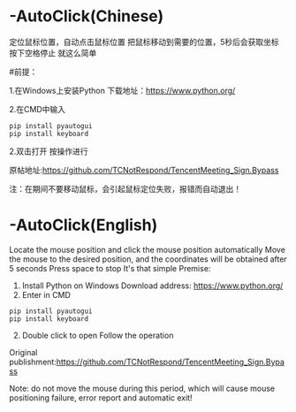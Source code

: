 # -AutoClick(Chinese)
定位鼠标位置，自动点击鼠标位置
把鼠标移动到需要的位置，5秒后会获取坐标
按下空格停止
就这么简单

#前提：

1.在Windows上安装Python
下载地址：https://www.python.org/

2.在CMD中输入
```
pip install pyautogui
pip install keyboard
```
2.双击打开
按操作进行

原帖地址:https://github.com/TCNotRespond/TencentMeeting_Sign.Bypass

注：在期间不要移动鼠标，会引起鼠标定位失败，报错而自动退出！


# -AutoClick(English)
Locate the mouse position and click the mouse position automatically
Move the mouse to the desired position, and the coordinates will be obtained after 5 seconds
Press space to stop
It's that simple
Premise:
1. Install Python on Windows
Download address: https://www.python.org/
2. Enter in CMD
```
pip install pyautogui
pip install keyboard
```
2. Double click to open
Follow the operation


Original publishment:https://github.com/TCNotRespond/TencentMeeting_Sign.Bypass

Note: do not move the mouse during this period, which will cause mouse positioning failure, error report and automatic exit!
